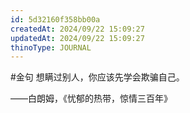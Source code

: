 ```yaml
---
id: 5d32160f358bb00a
createdAt: 2024/09/22 15:09:27
updatedAt: 2024/09/22 15:09:27
thinoType: JOURNAL
---
```

#金句 想瞒过别人，你应该先学会欺骗自己。

——白朗姆，《忧郁的热带，惊情三百年》